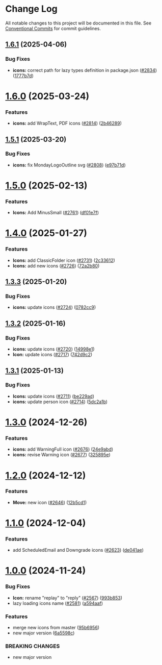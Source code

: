 # Change Log

All notable changes to this project will be documented in this file.
See [Conventional Commits](https://conventionalcommits.org) for commit guidelines.

## [1.6.1](https://github.com/mondaycom/vibe/compare/@vibe/icons@1.6.0...@vibe/icons@1.6.1) (2025-04-06)


### Bug Fixes

* **icons:** correct path for lazy types definition in package.json ([#2834](https://github.com/mondaycom/vibe/issues/2834)) ([1777b7d](https://github.com/mondaycom/vibe/commit/1777b7d03c8e74b298ea4edd6813154d9019226b))





# [1.6.0](https://github.com/mondaycom/vibe/compare/@vibe/icons@1.5.1...@vibe/icons@1.6.0) (2025-03-24)


### Features

* **icons:** add WrapText, PDF icons ([#2814](https://github.com/mondaycom/vibe/issues/2814)) ([2b46289](https://github.com/mondaycom/vibe/commit/2b46289634ced60ec10dd551f310b12a80ae409e))





## [1.5.1](https://github.com/mondaycom/vibe/compare/@vibe/icons@1.5.0...@vibe/icons@1.5.1) (2025-03-20)


### Bug Fixes

* **icons:** fix MondayLogoOutline svg ([#2808](https://github.com/mondaycom/vibe/issues/2808)) ([e97b71d](https://github.com/mondaycom/vibe/commit/e97b71db9945d83adf0084c3786fee697e6ea94d))





# [1.5.0](https://github.com/mondaycom/vibe/compare/@vibe/icons@1.4.0...@vibe/icons@1.5.0) (2025-02-13)


### Features

* **Icons:** Add MinusSmall ([#2761](https://github.com/mondaycom/vibe/issues/2761)) ([df01e7f](https://github.com/mondaycom/vibe/commit/df01e7fadf94b9b337dce5cc50b4d99b834f35be))





# [1.4.0](https://github.com/mondaycom/vibe/compare/@vibe/icons@1.3.3...@vibe/icons@1.4.0) (2025-01-27)


### Features

* **Icons:** add ClassicFolder icon ([#2731](https://github.com/mondaycom/vibe/issues/2731)) ([2c33612](https://github.com/mondaycom/vibe/commit/2c336127c38c492a0b91c514c6ee293c40f8a9dd))
* **Icons:** add new icons ([#2726](https://github.com/mondaycom/vibe/issues/2726)) ([72a2b80](https://github.com/mondaycom/vibe/commit/72a2b8045defaac5ab9c0d6889012825bbcdbf9e))





## [1.3.3](https://github.com/mondaycom/vibe/compare/@vibe/icons@1.3.2...@vibe/icons@1.3.3) (2025-01-20)


### Bug Fixes

* **icons:** update icons ([#2724](https://github.com/mondaycom/vibe/issues/2724)) ([0782cc9](https://github.com/mondaycom/vibe/commit/0782cc9f16fe3fe123bc45303312c2a7a9c17adc))





## [1.3.2](https://github.com/mondaycom/vibe/compare/@vibe/icons@1.3.1...@vibe/icons@1.3.2) (2025-01-16)


### Bug Fixes

* **icons:** update icons ([#2720](https://github.com/mondaycom/vibe/issues/2720)) ([14998e1](https://github.com/mondaycom/vibe/commit/14998e1a911f87760cd053c9ab4e10c51ded6d74))
* **Icon:** update icons ([#2717](https://github.com/mondaycom/vibe/issues/2717)) ([742d9c2](https://github.com/mondaycom/vibe/commit/742d9c20c0b906c667c847cca42c17124f15b15a))





## [1.3.1](https://github.com/mondaycom/vibe/compare/@vibe/icons@1.3.0...@vibe/icons@1.3.1) (2025-01-13)


### Bug Fixes

* **Icons:** update icons ([#2711](https://github.com/mondaycom/vibe/issues/2711)) ([be229ad](https://github.com/mondaycom/vibe/commit/be229adf34bfd22154c1db4c9696fada25d16608))
* **icons:** update person icon ([#2714](https://github.com/mondaycom/vibe/issues/2714)) ([5dc2a1b](https://github.com/mondaycom/vibe/commit/5dc2a1b6f9aa35dc9acf16d04a770d31e5ead27e))





# [1.3.0](https://github.com/mondaycom/vibe/compare/@vibe/icons@1.2.0...@vibe/icons@1.3.0) (2024-12-26)


### Features

* **icons:** add WarningFull icon ([#2676](https://github.com/mondaycom/vibe/issues/2676)) ([24e9abd](https://github.com/mondaycom/vibe/commit/24e9abde7f886df3879ad01e696d3e8a6e1dd622))
* **icons:** revise Warning icon ([#2677](https://github.com/mondaycom/vibe/issues/2677)) ([325895e](https://github.com/mondaycom/vibe/commit/325895ea304f0d75a2fd84674515c1f03ae3266e))





# [1.2.0](https://github.com/mondaycom/vibe/compare/@vibe/icons@1.1.0...@vibe/icons@1.2.0) (2024-12-12)


### Features

* **Move:** new icon ([#2646](https://github.com/mondaycom/vibe/issues/2646)) ([12b5cd1](https://github.com/mondaycom/vibe/commit/12b5cd1f72e9546c9b27ec9a237f4e9a51143a88))





# [1.1.0](https://github.com/mondaycom/vibe/compare/@vibe/icons@1.0.0...@vibe/icons@1.1.0) (2024-12-04)


### Features

* add ScheduledEmail and Downgrade icons ([#2623](https://github.com/mondaycom/vibe/issues/2623)) ([de041ae](https://github.com/mondaycom/vibe/commit/de041ae3a9db483ae42fe8fe779ba13c5deb477a))





# [1.0.0](https://github.com/mondaycom/vibe/compare/@vibe/icons@0.1.0...@vibe/icons@1.0.0) (2024-11-24)


### Bug Fixes

* **Icon:** rename "replay" to "reply" ([#2567](https://github.com/mondaycom/vibe/issues/2567)) ([993b853](https://github.com/mondaycom/vibe/commit/993b853211ba8a6af31cb6304081e36e9de333d5))
* lazy loading icons name ([#2581](https://github.com/mondaycom/vibe/issues/2581)) ([a594aaf](https://github.com/mondaycom/vibe/commit/a594aaf6b1e104278314efe7a66a71df7768c7d1))


### Features

* merge new icons from master ([95b6956](https://github.com/mondaycom/vibe/commit/95b6956e8f181b5bcfc6222f47b56252f0b46525))
* new major version ([6a5598c](https://github.com/mondaycom/vibe/commit/6a5598ca6ad50c2a383fcbe0657a80f138383d57))


### BREAKING CHANGES

* new major version
